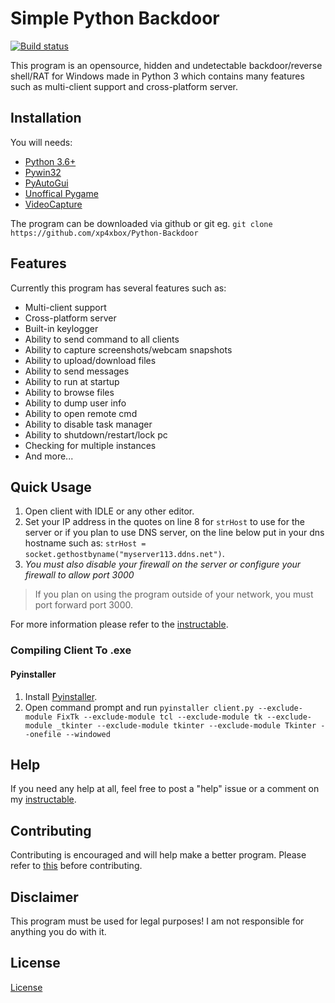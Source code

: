 # Simple Python Backdoor
[![Build status](https://ci.appveyor.com/api/projects/status/5tdy7lpopxpinui9?svg=true)](https://ci.appveyor.com/project/xp4xbox/python-backdoor)

This program is an opensource, hidden and undetectable backdoor/reverse shell/RAT for Windows made in Python 3 which contains many features such as multi-client support and cross-platform server.

## Installation
You will needs:
* [Python 3.6+](https://www.python.org/downloads)
* [Pywin32](https://sourceforge.net/projects/pywin32/files/pywin32/)
* [PyAutoGui](https://pypi.python.org/pypi/PyAutoGUI)
* [Unoffical Pygame](https://www.lfd.uci.edu/~gohlke/pythonlibs/#pygame)
* [VideoCapture](https://www.lfd.uci.edu/~gohlke/pythonlibs/#videocapture)

The program can be downloaded via github or git eg. `git clone https://github.com/xp4xbox/Python-Backdoor`

## Features
Currently this program has several features such as:
* Multi-client support
* Cross-platform server
* Built-in keylogger
* Ability to send command to all clients
* Ability to capture screenshots/webcam snapshots
* Ability to upload/download files
* Ability to send messages
* Ability to run at startup
* Ability to browse files
* Ability to dump user info
* Ability to open remote cmd
* Ability to disable task manager
* Ability to shutdown/restart/lock pc
* Checking for multiple instances
* And more...

## Quick Usage

1. Open client with IDLE or any other editor.
2. Set your IP address in the quotes on line 8 for `strHost` to use for the server or if you plan to use DNS server, on the line below put in your dns hostname such as: `strHost = socket.gethostbyname("myserver113.ddns.net")`.
3. *You must also disable your firewall on the server or configure your firewall to allow port 3000*

> If you plan on using the program outside of your network, you must port forward port 3000.

For more information please refer to the [instructable](https://www.instructables.com/id/Simple-Python-Backdoor/).

### Compiling Client To .exe

#### Pyinstaller
1. Install [Pyinstaller](http://www.pyinstaller.org/downloads.html#).
2. Open command prompt and run `pyinstaller client.py --exclude-module FixTk --exclude-module tcl --exclude-module tk --exclude-module _tkinter --exclude-module tkinter --exclude-module Tkinter --onefile --windowed`

## Help

If you need any help at all, feel free to post a "help" issue or a comment on my [instructable](https://www.instructables.com/id/Simple-Python-Backdoor/).

## Contributing

Contributing is encouraged and will help make a better program. Please refer to [this](https://gist.github.com/MarcDiethelm/7303312) before contributing.

## Disclaimer

This program must be used for legal purposes! I am not responsible for anything you do with it.

## License
[License](https://github.com/xp4xbox/Python-Backdoor/blob/master/license)
